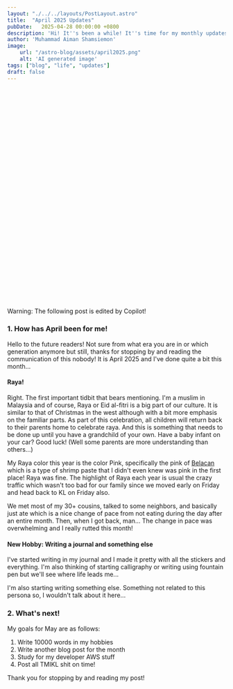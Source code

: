 ```yaml
---
layout: "./../../layouts/PostLayout.astro"
title:  "April 2025 Updates"
pubDate:   2025-04-28 00:00:00 +0800
description: 'Hi! It''s been a while! It''s time for my monthly updates!'
author: 'Muhammad Aiman Shamsiemon'
image:
    url: "/astro-blog/assets/april2025.png"
    alt: 'AI generated image'
tags: ["blog", "life", "updates"]
draft: false
---
```

<div role="alert" class="alert alert-warning">
  <svg xmlns="http://www.w3.org/2000/svg" class="stroke-current shrink-0 h-6 w-6" fill="none" viewBox="0 0 24 24"><path stroke-linecap="round" stroke-linejoin="round" stroke-width="2" d="M12 9v2m0 4h.01m-6.938 4h13.856c1.54 0 2.502-1.667 1.732-3L13.732 4c-.77-1.333-2.694-1.333-3.464 0L3.34 16c-.77 1.333.192 3 1.732 3z" /></svg>
  <span>Warning: The following post is edited by Copilot!</span>
</div>

### 1. How has April been for me!

Hello to the future readers! Not sure from what era you are in or which generation anymore but still, thanks for stopping by and reading the communication of this nobody! It is April 2025 and I've done quite a bit this month...

#### Raya!

Right. The first important tidbit that bears mentioning. I'm a muslim in Malaysia and of course, Raya or Eid al-fitri is a big part of our culture. It is similar to that of Christmas in the west although with a bit more emphasis on the familiar parts. As part of this celebration, all children will return back to their parents home to celebrate raya. And this is something that needs to be done up until you have a grandchild of your own. Have a baby infant on your car? Good luck! (Well some parents are more understanding than others...)

My Raya color this year is the color Pink, specifically the pink of [Belacan](https://en.wikipedia.org/wiki/Shrimp_paste) which is a type of shrimp paste that I didn't even knew was pink in the first place! Raya was fine. The highlight of Raya each year is usual the crazy traffic which wasn't too bad for our family since we moved early on Friday and head back to KL on Friday also.

We met most of my 30+ cousins, talked to some neighbors, and basically just ate which is a nice change of pace from not eating during the day after an entire month. Then, when I got back, man... The change in pace was overwhelming and I really rutted this month!

#### New Hobby: Writing a journal and something else

I've started writing in my journal and I made it pretty with all the stickers and everything. I'm also thinking of starting calligraphy or writing using fountain pen but we'll see where life leads me...

I'm also starting writing something else. Something not related to this persona so, I wouldn't talk about it here...

### 2. What's next!

My goals for May are as follows:
1. Write 10000 words in my hobbies
2. Write another blog post for the month
3. Study for my developer AWS stuff
4. Post all TMIKL shit on time!

Thank you for stopping by and reading my post!